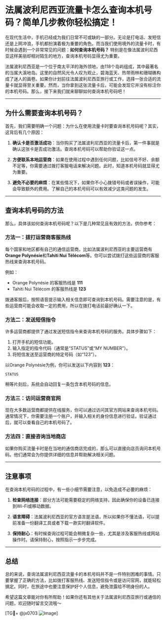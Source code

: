 # 法属波利尼西亚流量卡怎么查询本机号码？简单几步教你轻松搞定！

在现代生活中，手机已经成为我们日常不可或缺的一部分。无论是打电话、发短信还是上网冲浪，手机都扮演着极为重要的角色。而当我们使用境外的流量卡时，有时候会遇到一个非常常见的问题：**如何查询本机号码？** 特别是在像法属波利尼西亚这样美丽却相对陌生的地方，查询本机号码显得尤为重要。

法属波利尼西亚是一个位于南太平洋的海外领地，由118个岛屿组成，其中最著名的当属大溪地岛。这里的自然风光令人叹为观止，碧海蓝天、热带雨林和珊瑚礁构成了迷人的画卷。如果你计划前往法属波利尼西亚旅行或工作，选择一张合适的流量卡就显得至关重要。然而，当你拿到这张流量卡后，可能会发现它并没有标注你的本机号码。那么，接下来我们就来聊聊如何查询本机号码吧！

---

## 为什么需要查询本机号码？

首先，我们需要明确一个问题：为什么在使用流量卡时要查询本机号码呢？其实，这背后有几个原因：

1. **确认卡是否激活成功**：当你购买了法属波利尼西亚的流量卡后，第一件事就是确认这张卡是否成功激活。查询本机号码可以帮助你验证这一点。
   
2. **方便联系本地运营商**：如果在使用过程中遇到任何问题，比如信号不好、余额不足等，你需要通过拨打客服电话来解决问题。此时，知道本机号码就显得尤为重要。

3. **避免不必要的麻烦**：在某些情况下，如果你不小心拨错号码或者误操作，可能会导致额外的费用。了解自己的本机号码可以有效减少这类问题的发生。

---

## 查询本机号码的方法

那么，具体该如何查询本机号码呢？以下是几种常见且有效的方法，供你参考：

### 方法一：拨打运营商客服热线

每个国家和地区都有自己的通信运营商，比如法属波利尼西亚的主要运营商有**Orange Polynésie**和**Tahiti Nui Télécom**等。你可以尝试拨打这些运营商的客服热线来查询本机号码。

例如：
- Orange Polynésie 的客服热线是 **111**
- Tahiti Nui Télécom 的客服热线是 **123**

拨通客服后，按照语音提示输入相关信息即可查询到本机号码。需要注意的是，有些运营商可能会收取一定的费用，所以在拨打电话前最好确认一下。

### 方法二：发送短信指令

许多运营商都提供了通过发送短信指令来查询本机号码的服务。具体步骤如下：

1. 打开手机的短信功能。
2. 输入指定的指令代码（通常是“STATUS”或“MY NUMBER”）。
3. 将短信发送至运营商的特定号码（如“123”）。

以Orange Polynésie为例，你可以发送以下内容到 **123**：
```
STATUS
```

稍等片刻后，系统会自动回复一条包含本机号码的信息。

### 方法三：访问运营商官网

现在大多数运营商都提供在线服务，你可以通过访问其官方网站来查询本机号码。通常情况下，你需要注册一个账户，并输入相关的身份信息进行验证。验证通过后，就可以查看自己的本机号码了。

### 方法四：直接咨询当地商店

如果你购买流量卡时是在当地的通信商店完成的，那么可以直接向店员询问本机号码。他们通常会为你提供详细的信息并帮助解决相关问题。

---

## 注意事项

在查询本机号码的过程中，有一些小细节需要注意，以免造成不必要的麻烦：

1. **检查网络连接**：部分方法可能需要稳定的网络支持，因此确保你的设备已连接到Wi-Fi或移动数据。
   
2. **语言障碍**：法属波利尼西亚的官方语言是法语，所以如果你不懂法语，可以提前准备一份翻译工具或者下载一款实时翻译软件。

3. **保持耐心**：有时候查询过程可能会稍微复杂一些，尤其是涉及客服热线或网站操作时。请保持耐心，按照指示一步步完成。

---

## 总结

总的来说，查询法属波利尼西亚流量卡的本机号码并不是一件特别困难的事情。只要掌握了正确的方法，比如拨打客服热线、发送短信指令或是访问官网，就能轻松搞定。同时，在旅途中也要注意保护好个人信息，避免泄露给不明身份的人。

希望这篇文章能对你有所帮助！如果你还有其他关于法属波利尼西亚旅行或通信的问题，欢迎随时留言交流哦～

[TG💪+ @jx0703 ![Image](https://github.com/user-attachments/assets/dbca1d08-cadb-493c-b0ec-ad6f7a83f270)]